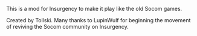 This is a mod for Insurgency to make it play like the old Socom games.

Created by Tollski. Many thanks to LupinWulf for beginning the movement of reviving the Socom community on Insurgency.